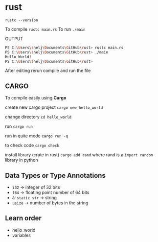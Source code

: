 # rust

`rustc --version`

To compile `rustc main.rs`
To run `./main`

OUTPUT

```bash
PS C:\Users\shelj\Documents\GitHub\rust> rustc main.rs
PS C:\Users\shelj\Documents\GitHub\rust> ./main       
Hello World!
PS C:\Users\shelj\Documents\GitHub\rust> 
```

After editing rerun compile and run the file

## CARGO

To compile easily using **Cargo**

create new cargo project `cargo new hello_world`

change directory `cd hello_world`

run `cargo run`

run in quite mode `cargo run -q`

to check code `cargo check`

install library (crate in rust)
`cargo add rand` where rand is a `import random` library in python

## Data Types or Type Annotations

- `i32` -> integer of 32 bits
- `f64` -> floating point number of 64 bits
- `&'static str` -> string
- `usize` -> number of bytes in the string

## Learn order

- hello_world
- variables
